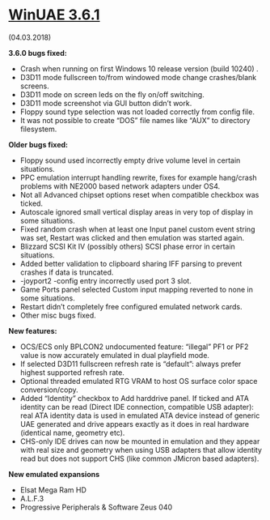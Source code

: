 # [WinUAE 3.6.1](https://www.winuae.net/2018/03/04/winuae-3-6-1/)

(04.03.2018)

**3.6.0 bugs fixed:**

- Crash when running on first Windows 10 release version (build 10240) .
- D3D11 mode fullscreen to/from windowed mode change crashes/blank screens.
- D3D11 mode on screen leds on the fly on/off switching.
- D3D11 mode screenshot via GUI button didn’t work.
- Floppy sound type selection was not loaded correctly from config file.
- It was not possible to create “DOS” file names like “AUX” to directory filesystem.

**Older bugs fixed:**

- Floppy sound used incorrectly empty drive volume level in certain situations.
- PPC emulation interrupt handling rewrite, fixes for example hang/crash problems with NE2000 based network adapters under OS4.
- Not all Advanced chipset options reset when compatible checkbox was ticked.
- Autoscale ignored small vertical display areas in very top of display in some situations.
- Fixed random crash when at least one Input panel custom event string was set, Restart was clicked and then emulation was started again.
- Blizzard SCSI Kit IV (possibly others) SCSI phase error in certain situations.
- Added better validation to clipboard sharing IFF parsing to prevent crashes if data is truncated.
- -joyport2 -config entry incorrectly used port 3 slot.
- Game Ports panel selected Custom input mapping reverted to none in some situations.
- Restart didn’t completely free configured emulated network cards.
- Other misc bugs fixed.

**New features:**

- OCS/ECS only BPLCON2 undocumented feature: “illegal” PF1 or PF2 value is now accurately emulated in dual playfield mode.
- If selected D3D11 fullscreen refresh rate is “default”: always prefer highest supported refresh rate.
- Optional threaded emulated RTG VRAM to host OS surface color space conversion/copy.
- Added “Identity” checkbox to Add harddrive panel. If ticked and ATA identity can be read (Direct IDE connection, compatible USB adapter): real ATA identity data is used in emulated ATA device instead of generic UAE generated and drive appears exactly as it does in real hardware (identical name, geometry etc).
- CHS-only IDE drives can now be mounted in emulation and they appear with real size and geometry when using USB adapters that allow identity read but does not support CHS (like common JMicron based adapters).

**New emulated expansions**

- Elsat Mega Ram HD
- A.L.F.3
- Progressive Peripherals & Software Zeus 040
